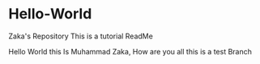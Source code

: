 # Hello-World
Zaka's Repository 
This is a tutorial ReadMe


Hello World this Is Muhammad Zaka, How are you all this is a test Branch
